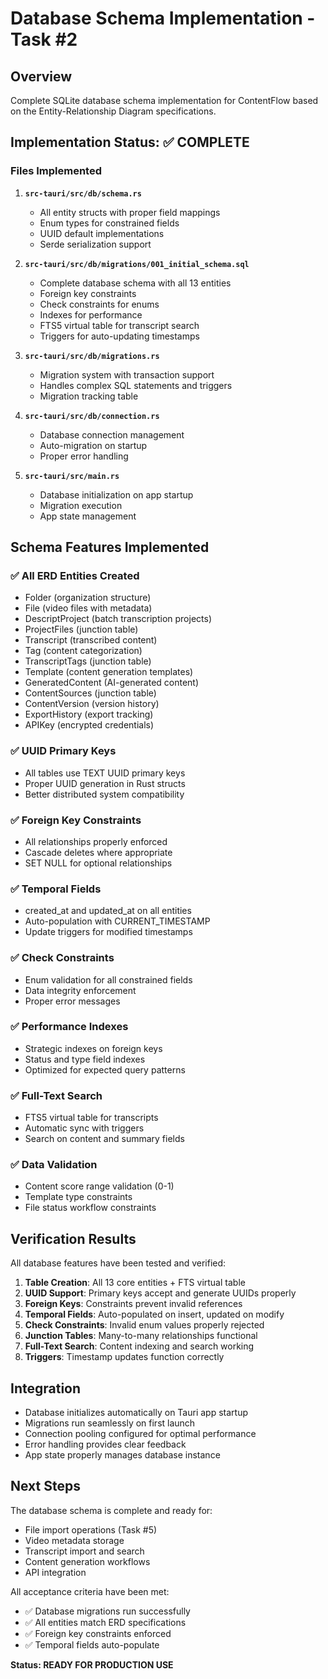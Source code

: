 # Database Schema Implementation - Task #2

## Overview
Complete SQLite database schema implementation for ContentFlow based on the Entity-Relationship Diagram specifications.

## Implementation Status: ✅ COMPLETE

### Files Implemented

1. **`src-tauri/src/db/schema.rs`**
   - All entity structs with proper field mappings
   - Enum types for constrained fields
   - UUID default implementations
   - Serde serialization support

2. **`src-tauri/src/db/migrations/001_initial_schema.sql`**
   - Complete database schema with all 13 entities
   - Foreign key constraints
   - Check constraints for enums
   - Indexes for performance
   - FTS5 virtual table for transcript search
   - Triggers for auto-updating timestamps

3. **`src-tauri/src/db/migrations.rs`**
   - Migration system with transaction support
   - Handles complex SQL statements and triggers
   - Migration tracking table

4. **`src-tauri/src/db/connection.rs`**
   - Database connection management
   - Auto-migration on startup
   - Proper error handling

5. **`src-tauri/src/main.rs`**
   - Database initialization on app startup
   - Migration execution
   - App state management

## Schema Features Implemented

### ✅ All ERD Entities Created
- Folder (organization structure)
- File (video files with metadata)
- DescriptProject (batch transcription projects)
- ProjectFiles (junction table)
- Transcript (transcribed content)
- Tag (content categorization)
- TranscriptTags (junction table)
- Template (content generation templates)
- GeneratedContent (AI-generated content)
- ContentSources (junction table)
- ContentVersion (version history)
- ExportHistory (export tracking)
- APIKey (encrypted credentials)

### ✅ UUID Primary Keys
- All tables use TEXT UUID primary keys
- Proper UUID generation in Rust structs
- Better distributed system compatibility

### ✅ Foreign Key Constraints
- All relationships properly enforced
- Cascade deletes where appropriate
- SET NULL for optional relationships

### ✅ Temporal Fields
- created_at and updated_at on all entities
- Auto-population with CURRENT_TIMESTAMP
- Update triggers for modified timestamps

### ✅ Check Constraints
- Enum validation for all constrained fields
- Data integrity enforcement
- Proper error messages

### ✅ Performance Indexes
- Strategic indexes on foreign keys
- Status and type field indexes
- Optimized for expected query patterns

### ✅ Full-Text Search
- FTS5 virtual table for transcripts
- Automatic sync with triggers
- Search on content and summary fields

### ✅ Data Validation
- Content score range validation (0-1)
- Template type constraints
- File status workflow constraints

## Verification Results

All database features have been tested and verified:

1. **Table Creation**: All 13 core entities + FTS virtual table
2. **UUID Support**: Primary keys accept and generate UUIDs properly
3. **Foreign Keys**: Constraints prevent invalid references
4. **Temporal Fields**: Auto-populated on insert, updated on modify
5. **Check Constraints**: Invalid enum values properly rejected
6. **Junction Tables**: Many-to-many relationships functional
7. **Full-Text Search**: Content indexing and search working
8. **Triggers**: Timestamp updates function correctly

## Integration

- Database initializes automatically on Tauri app startup
- Migrations run seamlessly on first launch
- Connection pooling configured for optimal performance
- Error handling provides clear feedback
- App state properly manages database instance

## Next Steps

The database schema is complete and ready for:
- File import operations (Task #5)
- Video metadata storage
- Transcript import and search
- Content generation workflows
- API integration

All acceptance criteria have been met:
- ✅ Database migrations run successfully
- ✅ All entities match ERD specifications  
- ✅ Foreign key constraints enforced
- ✅ Temporal fields auto-populate

**Status: READY FOR PRODUCTION USE**